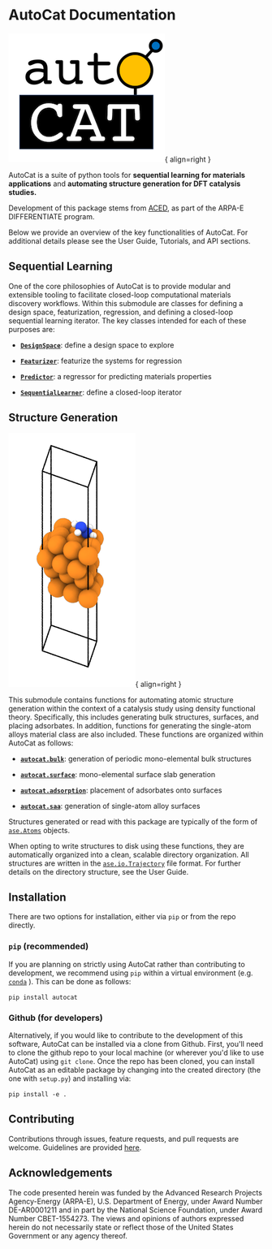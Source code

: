 # AutoCat Documentation

![AutoCat Logo](img/autocat_logo.png){ align=right }

AutoCat is a suite of python tools for **sequential learning for materials applications** 
and **automating structure generation for DFT catalysis studies.**

Development of this package stems from [ACED](https://www.cmu.edu/aced/), as part of the 
ARPA-E DIFFERENTIATE program.

Below we provide an overview of the key functionalities of AutoCat. 
For additional details please see the User Guide, Tutorials, and API sections.

## Sequential Learning

One of the core philosophies of AutoCat is to provide modular and extensible tooling to
facilitate closed-loop computational materials discovery workflows. Within this submodule 
are classes for defining a design space, featurization, 
regression, and defining a closed-loop sequential learning iterator. The 
key classes intended for each of these purposes are:

- [**`DesignSpace`**](User_Guide/Learning/sequential#designspace): define a design space to explore

- [**`Featurizer`**](User_Guide/Learning/featurizers): featurize the systems for regression

- [**`Predictor`**](User_Guide/Learning/predictors): a regressor for predicting materials properties

- [**`SequentialLearner`**](User_Guide/Learning/sequential#sequentiallearner): define a closed-loop iterator 


## Structure Generation

![Adsorption Figure](img/struct_gen_figs/adsorption.png){ align=right }

This submodule contains functions for automating atomic structure generation 
within the context of a catalysis study using density functional theory. 
Specifically, this includes generating bulk structures, surfaces, and 
placing adsorbates. In addition, functions for generating the single-atom alloys 
material class are also included. These functions are organized within AutoCat as follows:

- [**`autocat.bulk`**](User_Guide/Structure_Generation/bulk): generation of periodic 
mono-elemental bulk structures

- [**`autocat.surface`**](User_Guide/Structure_Generation/surface): mono-elemental surface slab generation

- [**`autocat.adsorption`**](User_Guide/Structure_Generation/adsorption): placement of adsorbates onto surfaces

- [**`autocat.saa`**](User_Guide/Structure_Generation/saa): generation of single-atom alloy surfaces

Structures generated or read with this package are typically of the form of 
[`ase.Atoms`](https://wiki.fysik.dtu.dk/ase/ase/atoms.html#module-ase.atoms) 
objects.

When opting to write structures to 
disk using these functions, they are automatically organized into a clean, scalable directory organization. 
All structures are written in the 
[`ase.io.Trajectory`](https://wiki.fysik.dtu.dk/ase/ase/io/trajectory.html#trajectory) 
file format. 
For further details on the directory structure, see the User Guide.

## Installation

There are two options for installation, either via `pip` or from the repo directly.

### `pip` (recommended)

If you are planning on strictly using AutoCat rather than contributing to development,
 we recommend using `pip` within a virtual environment (e.g. 
 [`conda`](https://docs.conda.io/en/latest/)
 ). This can be done
as follows:

```
pip install autocat
```

### Github (for developers)

Alternatively, if you would like to contribute to the development of this software,
AutoCat can be installed via a clone from Github. First, you'll need to clone the
github repo to your local machine (or wherever you'd like to use AutoCat) using
`git clone`. Once the repo has been cloned, you can install AutoCat as an editable
package by changing into the created directory (the one with `setup.py`) and installing
via: 
```
pip install -e .
```

## Contributing
Contributions through issues, feature requests, and pull requests are welcome. 
Guidelines are provided [here](https://github.com/aced-differentiate/auto_cat/blob/develop/CONTRIBUTING.md).

## Acknowledgements

The code presented herein was funded by the Advanced Research Projects Agency-Energy (ARPA-E), U.S. Department of Energy, under Award Number DE-AR0001211 and in part by the National Science Foundation, under Award Number CBET-1554273. The views and opinions of authors expressed herein do not necessarily state or reflect those of the United States Government or any agency thereof.
